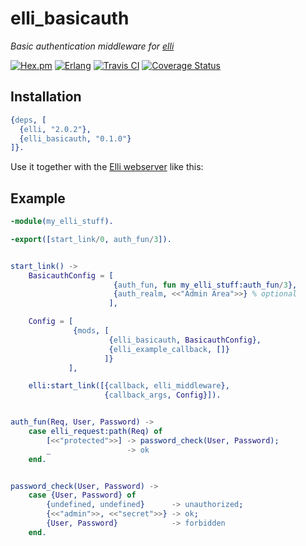 # elli_basicauth

*Basic authentication middleware for [elli][]*

[![Hex.pm][hex badge]][hex package]
[![Erlang][erlang badge]][erlang downloads]
[![Travis CI][travis badge]][travis builds]
[![Coverage Status][coveralls badge]][coveralls link]

[elli]: https://github.com/elli-lib/elli
[hex badge]: https://img.shields.io/hexpm/v/elli_basicauth.svg
[hex package]: https://hex.pm/packages/elli_basicauth
[erlang badge]: https://img.shields.io/badge/erlang-%E2%89%A518.0-red.svg
[erlang downloads]: http://www.erlang.org/downloads
[travis builds]: https://travis-ci.org/elli-lib/elli_basicauth
[travis badge]: https://travis-ci.org/elli-lib/elli_basicauth.svg
[coveralls badge]: https://coveralls.io/repos/github/elli-lib/elli_basicauth/badge.svg?branch=develop
[coveralls link]: https://coveralls.io/github/elli-lib/elli_basicauth?branch=develop
[license badge]: https://img.shields.io/hexpm/l/elli_basicauth.svg


## Installation

```erlang
{deps, [
  {elli, "2.0.2"},
  {elli_basicauth, "0.1.0"}
]}.
```


Use it together with the [Elli webserver](https://github.com/knutin/elli)
like this:

## Example

```erlang
-module(my_elli_stuff).

-export([start_link/0, auth_fun/3]).


start_link() ->
    BasicauthConfig = [
                       {auth_fun, fun my_elli_stuff:auth_fun/3},
                       {auth_realm, <<"Admin Area">>} % optional
                      ],

    Config = [
              {mods, [
                      {elli_basicauth, BasicauthConfig},
                      {elli_example_callback, []}
                     ]}
             ],

    elli:start_link([{callback, elli_middleware},
                     {callback_args, Config}]).


auth_fun(Req, User, Password) ->
    case elli_request:path(Req) of
        [<<"protected">>] -> password_check(User, Password);
        _                 -> ok
    end.


password_check(User, Password) ->
    case {User, Password} of
        {undefined, undefined}      -> unauthorized;
        {<<"admin">>, <<"secret">>} -> ok;
        {User, Password}            -> forbidden
    end.
```
